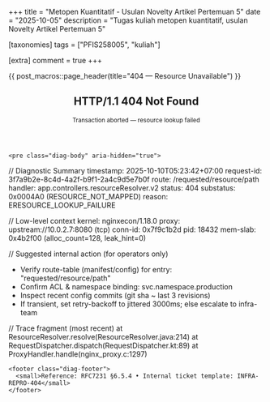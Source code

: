 +++
title = "Metopen Kuantitatif - Usulan Novelty Artikel Pertemuan 5"
date = "2025-10-05"
description = "Tugas kuliah metopen kuantitatif, usulan Novelty Artikel Pertemuan 5"

[taxonomies]
tags = ["PFIS258005", "kuliah"]

[extra]
comment = true
+++

<main class="not-found-header">
  {{ post_macros::page_header(title="404 — Resource Unavailable") }}
  <section class="diagnostic-panel" role="status" aria-live="polite">
    <header class="diag-header">
      <h2>HTTP/1.1 404 Not Found</h2>
      <small>Transaction aborted — resource lookup failed</small>
    </header>

    <pre class="diag-body" aria-hidden="true">
// Diagnostic Summary
timestamp: 2025-10-10T05:23:42+07:00
request-id: 3f7a9b2e-8c4d-4a2f-b9f1-2a4c9d5e7b0f
route: /requested/resource/path
handler: app.controllers.resourceResolver.v2
status: 404
substatus: 0x0004A0 (RESOURCE_NOT_MAPPED)
reason: ERESOURCE_LOOKUP_FAILURE

// Low-level context
kernel: nginxecon/1.18.0
proxy: upstream://10.0.2.7:8080 (tcp)
conn-id: 0x7f9c1b2d
pid: 18432
mem-slab: 0x4b2f00 (alloc_count=128, leak_hint=0)

// Suggested internal action (for operators only)
- Verify route-table (manifest/config) for entry: "requested/resource/path"
- Confirm ACL & namespace binding: svc.namespace.production
- Inspect recent config commits (git sha ~ last 3 revisions)
- If transient, set retry-backoff to jittered 3000ms; else escalate to infra-team

// Trace fragment (most recent)
at ResourceResolver.resolve(ResourceResolver.java:214)
at RequestDispatcher.dispatch(RequestDispatcher.kt:89)
at ProxyHandler.handle(nginx_proxy.c:1297)
    </pre>

    <footer class="diag-footer">
      <small>Reference: RFC7231 §6.5.4 • Internal ticket template: INFRA-REPRO-404</small>
    </footer>
  </section>
</main>


<!-- Nama: Firman Qashdus Sabil\
NIM: 250321830676

Anda dapat mendownload:
- pdf review Artikel: [disini $\rightarrow$ drive usulan novelty artikel pertemuan 4](https://drive.google.com/file/d/1KUldesPkKirXBFWJA09iSBEo40nByi09/view?usp=sharing)

# Usulan novelty
<iframe src="https://drive.google.com/file/d/1KUldesPkKirXBFWJA09iSBEo40nByi09/preview" width="100%" height="600" allow="autoplay" frameborder="0"></iframe> -->
